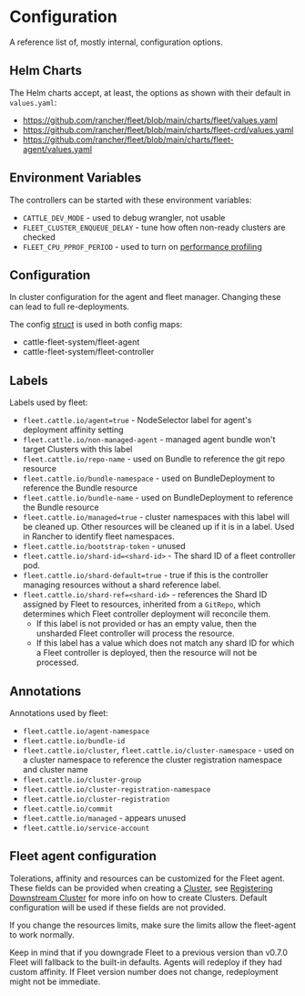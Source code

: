 # Configuration

A reference list of, mostly internal, configuration options.

## Helm Charts

The Helm charts accept, at least, the options as shown with their default in `values.yaml`:

* https://github.com/rancher/fleet/blob/main/charts/fleet/values.yaml
* https://github.com/rancher/fleet/blob/main/charts/fleet-crd/values.yaml
* https://github.com/rancher/fleet/blob/main/charts/fleet-agent/values.yaml

## Environment Variables

The controllers can be started with these environment variables:

* `CATTLE_DEV_MODE` - used to debug wrangler, not usable
* `FLEET_CLUSTER_ENQUEUE_DELAY` - tune how often non-ready clusters are checked
* `FLEET_CPU_PPROF_PERIOD` - used to turn on [performance profiling](https://github.com/rancher/fleet/blob/main/docs/performance.md)

## Configuration

In cluster configuration for the agent and fleet manager. Changing these can lead to full re-deployments.

The config [struct](https://github.com/rancher/fleet/blob/main/internal/config/config.go#L40-L52) is used in both config maps:

* cattle-fleet-system/fleet-agent
* cattle-fleet-system/fleet-controller

## Labels

Labels used by fleet:

* `fleet.cattle.io/agent=true` - NodeSelector label for agent's deployment affinity setting
* `fleet.cattle.io/non-managed-agent` - managed agent bundle won't target Clusters with this label
* `fleet.cattle.io/repo-name` - used on Bundle to reference the git repo resource
* `fleet.cattle.io/bundle-namespace` - used on BundleDeployment to reference the Bundle resource
* `fleet.cattle.io/bundle-name` - used on BundleDeployment to reference the Bundle resource
* `fleet.cattle.io/managed=true` - cluster namespaces with this label will be cleaned up. Other resources will be cleaned up if it is in a label. Used in Rancher to identify fleet namespaces.
* `fleet.cattle.io/bootstrap-token` - unused
* `fleet.cattle.io/shard-id=<shard-id>` - The shard ID of a fleet controller pod.
* `fleet.cattle.io/shard-default=true` - true if this is the controller managing resources without a shard reference label.
* `fleet.cattle.io/shard-ref=<shard-id>` - references the Shard ID assigned by
  Fleet to resources, inherited from a `GitRepo`, which determines which Fleet controller deployment will reconcile them.
    * If this label is not provided or has an empty value, then the unsharded Fleet controller will process the resource.
    * If this label has a value which does not match any shard ID for which a Fleet controller is deployed, then the
      resource will not be processed.


## Annotations

Annotations used by fleet:

* `fleet.cattle.io/agent-namespace`
* `fleet.cattle.io/bundle-id`
* `fleet.cattle.io/cluster`, `fleet.cattle.io/cluster-namespace` - used on a cluster namespace to reference the cluster registration namespace and cluster name
* `fleet.cattle.io/cluster-group`
* `fleet.cattle.io/cluster-registration-namespace`
* `fleet.cattle.io/cluster-registration`
* `fleet.cattle.io/commit`
* `fleet.cattle.io/managed` - appears unused
* `fleet.cattle.io/service-account`

## Fleet agent configuration

Tolerations, affinity and resources can be customized for the Fleet agent. These fields can be provided when creating a
[Cluster](https://fleet.rancher.io/ref-crds#clusterspec), see [Registering Downstream Cluster](https://fleet.rancher.io/cluster-registration) for more info on how to create
Clusters. Default configuration will be used if these fields are not provided.

If you change the resources limits, make sure the limits allow the fleet-agent to work normally.

Keep in mind that if you downgrade Fleet to a previous version than v0.7.0 Fleet will fallback to the built-in defaults.
Agents will redeploy if they had custom affinity. If Fleet version number does not change, redeployment might not be immediate.
